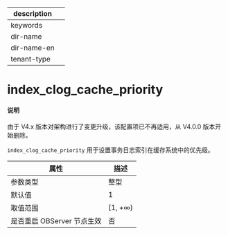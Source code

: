 |description||
|---|---|
|keywords||
|dir-name||
|dir-name-en||
|tenant-type||

# index_clog_cache_priority

<main id="notice" type='explain'>
<h4>说明</h4>
<p>由于 V4.x 版本对架构进行了变更升级，该配置项已不再适用，从 V4.0.0 版本开始删除。</p>
</main>

`index_clog_cache_priority` 用于设置事务日志索引在缓存系统中的优先级。

|      **属性**      |  **描述**  |
|------------------|----------|
| 参数类型             | 整型       |
| 默认值              | 1        |
| 取值范围             | \[1, +∞) |
| 是否重启 OBServer 节点生效 | 否        |

